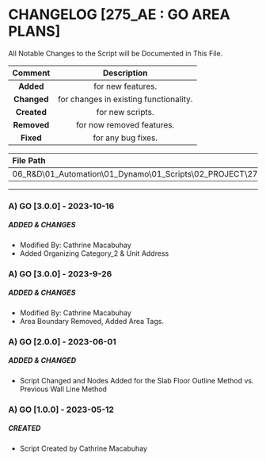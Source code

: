 # CHANGELOG [275_AE : GO AREA PLANS]
All Notable Changes to the Script will be Documented in This File.

| Comment | Description |
| :--: | :--: |
| **Added**  | for new features. |
|**Changed** |for changes in existing functionality. |
|**Created** | for new scripts. |
|**Removed** |for now removed features. |
|**Fixed** |for any bug fixes. |

| File Path | 
| :-- |
|06_R&D\01_Automation\01_Dynamo\01_Scripts\02_PROJECT\275_VESTEDA\AREA |
------------------------------------------------------------------

### A) GO [3.0.0] - 2023-10-16
##### ADDED & CHANGES
- Modified By: Cathrine Macabuhay
- Added Organizing Category_2 & Unit Address

### A) GO [3.0.0] - 2023-9-26
##### ADDED & CHANGES
- Modified By: Cathrine Macabuhay
- Area Boundary Removed, Added Area Tags.

### A) GO [2.0.0] - 2023-06-01
##### ADDED & CHANGED
- Script Changed and Nodes Added for the Slab Floor Outline Method vs. Previous Wall Line Method

### A) GO [1.0.0] - 2023-05-12
##### CREATED
- Script Created by Cathrine Macabuhay

